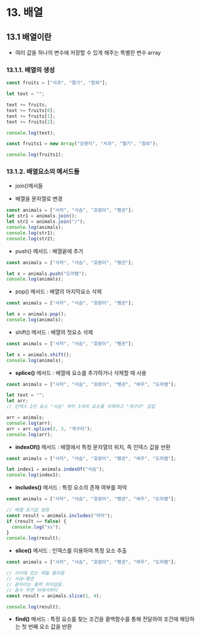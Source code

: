 # 13. 배열

## 13.1 배열이란

- 여러 값을 하나의 변수에 저장할 수 있게 해주는 특별한 변수 array

### 13.1.1. 배열의 생성

```js
const fruits = ["사과", "딸기", "참외"];

let text = "";

text += fruits;
text += fruits[0];
text += fruits[1];
text += fruits[2];

console.log(text);

const fruits1 = new Array("오렌지", "사과", "딸기", "참외");

console.log(fruits1);
```

### 13.1.2. 배열요소의 메서드들

- join()메서들

- 배열을 문자열로 변경

```js
const animals = ["사자", "사슴", "호랑이", "펭귄"];
let str1 = animals.join();
let str2 = animals.join("/");
console.log(animals);
console.log(str1);
console.log(str2);
```

- push() 메서드 : 배열끝에 추가

```js
const animals = ["사자", "사슴", "호랑이", "펭귄"];

let x = animals.push("도마뱀");
console.log(animals);
```

- pop() 메서드 : 배열의 마지막요소 삭제

```js
const animals = ["사자", "사슴", "호랑이", "펭귄"];

let x = animals.pop();
console.log(animals);
```

- shift() 메서드 : 배열의 첫요소 삭제

```js
const animals = ["사자", "사슴", "호랑이", "펭귄"];

let x = animals.shift();
console.log(animals);
```

- **splice()** 메서드 : 배열에 요소를 추가하거나 삭제할 때 사용

```js
const animals = ["사자", "사슴", "호랑이", "펭귄", "여우", "도마뱀"];

let text = "";
let arr;
// 인덱스 2인 요소 "사슴" 부터 3개의 요소를 삭제하고 "개구리" 삽입

arr = animals;
console.log(arr);
arr = arr.splice(2, 3, "개구리");
console.log(arr);
```

- **indexOf()** 메서드 : 배열에서 특정 문자열의 위치, 즉 인덱스 값을 반환

```js
const animals = ["사자", "사슴", "호랑이", "펭귄", "여우", "도마뱀"];

let index1 = animals.indexOf("사슴");
console.log(index1);
```

- **includes()** 메서드 : 특정 요소의 존재 여부를 파악

```js
const animals = ["사자", "사슴", "호랑이", "펭귄", "여우", "도마뱀"];

// 배열 초기값 설정
const result = animals.includes("악어");
if (result == false) {
  console.log("ss");
}
console.log(result);
```

- **slice()** 메서드 : 인덱스를 이용하여 특정 요소 추출

```js
const animals = ["사자", "사슴", "호랑이", "펭귄", "여우", "도마뱀"];

// 사이에 있는 애들 불러옴
// 사슴~펭귄
// 끝자리는 출력 하지않음.
// 음수 주면 뒤에서부터
const result = animals.slice(1, 4);

console.log(result);
```

- **find()** 메서드
  : 특정 요소를 찾는 조건을 콜백함수를 통해 전달하여
  조건에 해당하는 첫 번째 요소 값을 반환

